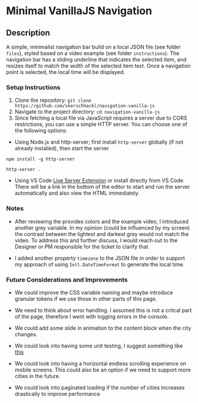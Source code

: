 # Minimal VanillaJS Navigation

## Description

A simple, minimalist navigation bar build on a local JSON file (see folder `files`), styled based on a video example (see folder `instructions`).
The navigation bar has a sliding underline that indicates the selected item, and resizes itself to match the width of the selected item text. Once a navigation point is selected, the local time will be displayed.

### Setup Instructions

1. Clone the repository: `git clone https://github.com/skerschhackl/navigation-vanilla-js`
2. Navigate to the project directory: `cd navigation-vanilla-js`
3. Since fetching a local file via JavaScript requires a server due to CORS restrictions, you can use a simple HTTP server. You can choose one of the following options:

- Using Node.js and http-server; first install `http-server` globally (if not already installed), then start the server
```
npm install -g http-server

http-server .
```

- Using VS Code [Live Server Extension](https://marketplace.visualstudio.com/items?itemName=ritwickdey.LiveServer) or install directly from VS Code. There will be a link in the bottom of the editor to start and run the server automatically and also view the HTML immediately.

### Notes

- After reviewing the provides colors and the example video, I introduced another grey variable. In my opinion (could be influenced by my screen) the contrast between the lightest and darkest grey would not match the video. To address this and further discuss, I would reach out to the Designer or PM responsible for the ticket to clarify that.

- I added another property `timezone` to the JSON file in order to support my approach of using `Intl.DateTimeFormat` to generate the local time.


### Future Considerations and Improvements

- We could improve the CSS variable naming and maybe introduce granular tokens if we use those in other parts of this page.

- We need to think about error handling. I assumed this is not a critcal part of the page, therefore I went with logging errors in the console.

- We could add some slide in animation to the content block when the city changes.

- We could look into having some unit testing, I suggest something like [this](https://alexwlchan.net/2023/testing-javascript-without-a-framework/)

- We could look into having a horizontal endless scrolling experience on mobile screens. This could also be an option if we need to support more cities in the future.

- We could look into paginated loading if the number of cities increases drastically to improve performance
